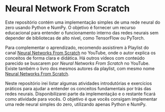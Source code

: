 # Neural Network From Scratch

Este repositório contém uma implementação simples de uma rede neural do zero usando Python e NumPy. O objetivo é fornecer um recurso educacional para entender o funcionamento interno das redes neurais sem depender de bibliotecas de alto nível, como TensorFlow ou PyTorch.

Para complementar o aprendizado, recomendo assistirem à Playlist do canal [Neural Networks From Scratch](https://www.youtube.com/watch?v=Wo5dMEP_BbI&list=PLQVvvaa0QuDcjD5BAw2DxE6OF2tius3V3) no YouTube, onde o autor explica os conceitos de forma clara e didática. Há outros vídeos com conteúdo parecido se buscarem por *Neural Networks From Scratch* no YouTube. Existe também o livro dos mesmos autores da playlist, com mesmo nome [Neural Networks From Scratch](https://nnfs.io/).

Neste repositório irei listar algumas atividades introdutórias e exercícios práticos para ajudar a entender os conceitos fundamentais por trás das redes neurais. Disponibilizarei parte da implementação e o restante ficará como atividade para vocês. O objetivo é que vocês consigam implementar uma rede neural simples do zero, utilizando apenas Python e NumPy.

